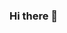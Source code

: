 ### Hi there 👋

<!--
**alifma/alifma** is a ✨ _special_ ✨ repository because its `README.md` (this file) appears on your GitHub profile.

Here are some ideas to get you started:

![Alifma's github stats](https://github-readme-stats.vercel.app/api?username=alifma)
